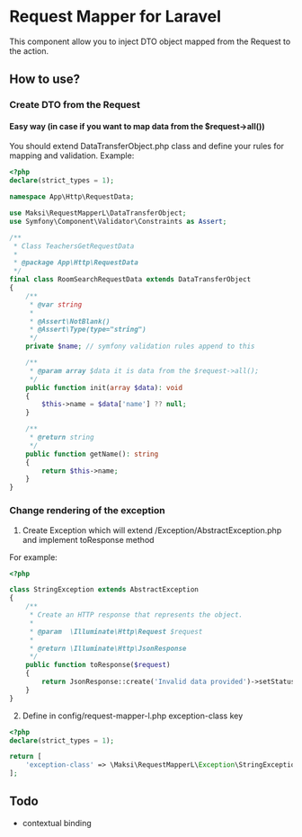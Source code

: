 # Request Mapper for Laravel

This component allow you to inject DTO object mapped from the Request to the action.

## How to use?

### Create DTO from the Request

#### Easy way (in case if you want to map data from the $request->all())
You should extend DataTransferObject.php class and define your rules for mapping and validation. Example:

```PHP
<?php
declare(strict_types = 1);

namespace App\Http\RequestData;

use Maksi\RequestMapperL\DataTransferObject;
use Symfony\Component\Validator\Constraints as Assert;

/**
 * Class TeachersGetRequestData
 *
 * @package App\Http\RequestData
 */
final class RoomSearchRequestData extends DataTransferObject
{
    /**
     * @var string
     *
     * @Assert\NotBlank() 
     * @Assert\Type(type="string")
     */
    private $name; // symfony validation rules append to this

    /**
     * @param array $data it is data from the $request->all();
     */
    public function init(array $data): void
    {
        $this->name = $data['name'] ?? null;
    }

    /**
     * @return string
     */
    public function getName(): string
    {
        return $this->name;
    }
}
```

### Change rendering of the exception

1. Create Exception which will extend /Exception/AbstractException.php and implement toResponse method

For example:

```PHP
<?php

class StringException extends AbstractException
{
    /**
     * Create an HTTP response that represents the object.
     *
     * @param  \Illuminate\Http\Request $request
     *
     * @return \Illuminate\Http\JsonResponse
     */
    public function toResponse($request)
    {
        return JsonResponse::create('Invalid data provided')->setStatusCode(Response::HTTP_UNPROCESSABLE_ENTITY);
    }
}
```

2. Define in config/request-mapper-l.php exception-class key

```PHP
<?php
declare(strict_types = 1);

return [
    'exception-class' => \Maksi\RequestMapperL\Exception\StringException::class,
];

```

## Todo
- contextual binding


